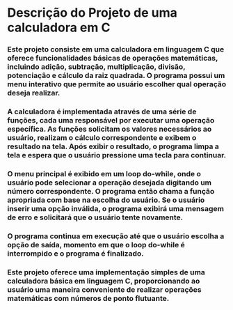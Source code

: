 # Descrição do Projeto de uma calculadora em C

### Este projeto consiste em uma calculadora em linguagem C que oferece funcionalidades básicas de operações matemáticas, incluindo adição, subtração, multiplicação, divisão, potenciação e cálculo da raiz quadrada. O programa possui um menu interativo que permite ao usuário escolher qual operação deseja realizar. 

### A calculadora é implementada através de uma série de funções, cada uma responsável por executar uma operação específica. As funções solicitam os valores necessários ao usuário, realizam o cálculo correspondente e exibem o resultado na tela. Após exibir o resultado, o programa limpa a tela e espera que o usuário pressione uma tecla para continuar.

### O menu principal é exibido em um loop do-while, onde o usuário pode selecionar a operação desejada digitando um número correspondente. O programa então chama a função apropriada com base na escolha do usuário. Se o usuário inserir uma opção inválida, o programa exibirá uma mensagem de erro e solicitará que o usuário tente novamente.

### O programa continua em execução até que o usuário escolha a opção de saída, momento em que o loop do-while é interrompido e o programa é finalizado.

### Este projeto oferece uma implementação simples de uma calculadora básica em linguagem C, proporcionando ao usuário uma maneira conveniente de realizar operações matemáticas com números de ponto flutuante.